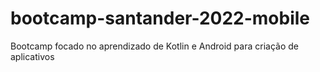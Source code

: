 # bootcamp-santander-2022-mobile



Bootcamp focado no aprendizado de Kotlin e Android para criação de aplicativos
